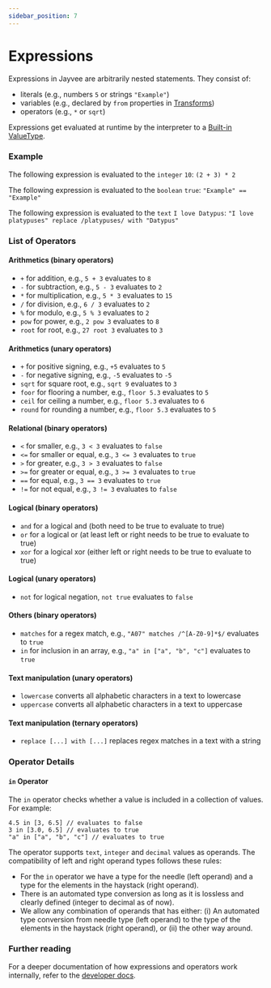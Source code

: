 ```yaml
---
sidebar_position: 7
---
```


# Expressions

Expressions in Jayvee are arbitrarily nested statements. They consist of:
- literals (e.g., numbers `5` or strings `"Example"`)
- variables (e.g., declared by `from` properties in [Transforms](./transforms.md))
- operators (e.g., `*` or `sqrt`)

Expressions get evaluated at runtime by the interpreter to a [Built-in ValueType](./value-types/builtin-value-types).

### Example

The following expression is evaluated to the `integer` `10`: `(2 + 3) * 2`

The following expression is evaluated to the `boolean` `true`: `"Example" == "Example"`

The following expression is evaluated to the `text` `I love Datypus`: `"I love platypuses" replace /platypuses/ with "Datypus"`

### List of Operators

#### Arithmetics (binary operators)
- `+` for addition, e.g., `5 + 3` evaluates to `8`
- `-` for subtraction, e.g., `5 - 3` evaluates to `2`
- `*` for multiplication, e.g., `5 * 3` evaluates to `15`
- `/` for division, e.g., `6 / 3` evaluates to `2`
- `%` for modulo, e.g., `5 % 3` evaluates to `2`
- `pow` for power, e.g., `2 pow 3` evaluates to `8`
- `root` for root, e.g., `27 root 3` evaluates to `3`

#### Arithmetics (unary operators)
- `+` for positive signing, e.g., `+5` evaluates to `5`
- `-` for negative signing, e.g., `-5` evaluates to `-5`
- `sqrt` for square root, e.g., `sqrt 9` evaluates to `3`
- `foor` for flooring a number, e.g., `floor 5.3` evaluates to `5`
- `ceil` for ceiling a number, e.g., `floor 5.3` evaluates to `6`
- `round` for rounding a number, e.g., `floor 5.3` evaluates to `5`

#### Relational (binary operators)
- `<` for smaller, e.g., `3 < 3` evaluates to `false`
- `<=` for smaller or equal, e.g., `3 <= 3` evaluates to `true`
- `>` for greater, e.g., `3 > 3` evaluates to `false`
- `>=` for greater or equal, e.g., `3 >= 3` evaluates to `true`
- `==` for equal, e.g., `3 == 3` evaluates to `true`
- `!=` for not equal, e.g., `3 != 3` evaluates to `false`

#### Logical (binary operators)
- `and` for a logical and (both need to be true to evaluate to true)
- `or` for a logical or (at least left or right needs to be true to evaluate to true)
- `xor` for a logical xor (either left or right needs to be true to evaluate to true)

#### Logical (unary operators)
- `not` for logical negation, `not true` evaluates to `false`

#### Others (binary operators)
- `matches` for a regex match, e.g., `"A07" matches /^[A-Z0-9]*$/` evaluates to `true`
- `in` for inclusion in an array, e.g., `"a" in ["a", "b", "c"]` evaluates to `true`

#### Text manipulation (unary operators)
- `lowercase` converts all alphabetic characters in a text to lowercase
- `uppercase` converts all alphabetic characters in a text to uppercase

#### Text manipulation (ternary operators)
- `replace [...] with [...]` replaces regex matches in a text with a string

### Operator Details

#### `in` Operator

The `in` operator checks whether a value is included in a collection of values. For example:

```jayvee
4.5 in [3, 6.5] // evaluates to false
3 in [3.0, 6.5] // evaluates to true
"a" in ["a", "b", "c"] // evaluates to true
```

The operator supports `text`, `integer` and `decimal` values as operands. The compatibility of left and right operand types follows these rules:
- For the `in` operator we have a type for the needle (left operand) and a type for the elements in the haystack (right operand).
- There is an automated type conversion as long as it is lossless and clearly defined (integer to decimal as of now).
- We allow any combination of operands that has either: (i) An automated type conversion from needle type (left operand) to the type of the elements in the haystack (right operand), or (ii) the other way around.


### Further reading
For a deeper documentation of how expressions and operators work internally, refer to the [developer docs](../dev/04-guides/04-expressions-and-operators.md).
